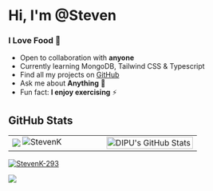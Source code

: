 # Hi, I'm @Steven

### I Love Food 🍔

- Open to collaboration with **anyone**
- Currently learning MongoDB, Tailwind CSS & Typescript
- Find all my projects on [GitHub](https://github.com/StevenK-293?tab=repositories)
- Ask me about **Anything** 💬
- Fun fact: **I enjoy exercising** ⚡

## GitHub Stats
<table>
  <tr>
    <td valign="top" width="50%">
      <img src="https://github-readme-stats.vercel.app/api?username=StevenK-293&show_icons=true&count_private=true&hide_border=true&theme=dark" align="center"/>
      <img src="https://github-readme-streak-stats.herokuapp.com/?user=StevenK-293&theme=dark" alt="StevenK" />
    </td>
    <td valign="top" width="50%">
      <img alt="DIPU's GitHub Stats" src="https://github-readme-stats.vercel.app/api/top-langs/?username=StevenK-293&langs_count=8&theme=dark" align="left" style="width:100%"/>
    </td>
  </tr>
</table>

<p align="left">
  <a href="https://github.com/ryo-ma/github-profile-trophy">
    <img src="https://github-profile-trophy.vercel.app/?username=StevenK-293&theme=discord" alt="StevenK-293" />
  </a>
</p>

![](https://komarev.com/ghpvc/?username=StevenK-293&style=plastic)
